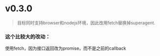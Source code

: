 # v0.3.0

> 目标同时支持browser和nodejs环境，因此改用fetch替换掉superagent.

### 这个比较大的改动：
使用fetch，因为接口返回改为promise，而不是之前的callback

